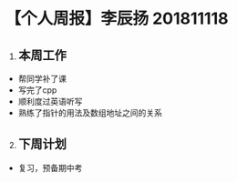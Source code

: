 # 【个人周报】李辰扬 201811118


1. ## 本周工作
- 帮同学补了课
- 写完了cpp
- 顺利度过英语听写
- 熟练了指针的用法及数组地址之间的关系
2. ##  下周计划
- 复习，预备期中考
